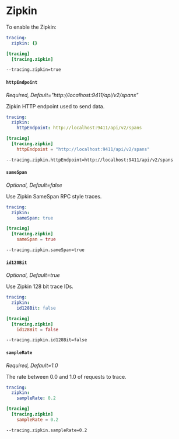 # Zipkin

To enable the Zipkin:

```yaml tab="File (YAML)"
tracing:
  zipkin: {}
```

```toml tab="File (TOML)"
[tracing]
  [tracing.zipkin]
```

```bash tab="CLI"
--tracing.zipkin=true
```

#### `httpEndpoint`

_Required, Default="http://localhost:9411/api/v2/spans"_

Zipkin HTTP endpoint used to send data.

```yaml tab="File (YAML)"
tracing:
  zipkin:
    httpEndpoint: http://localhost:9411/api/v2/spans
```

```toml tab="File (TOML)"
[tracing]
  [tracing.zipkin]
    httpEndpoint = "http://localhost:9411/api/v2/spans"
```

```bash tab="CLI"
--tracing.zipkin.httpEndpoint=http://localhost:9411/api/v2/spans
```

#### `sameSpan`

_Optional, Default=false_

Use Zipkin SameSpan RPC style traces.

```yaml tab="File (YAML)"
tracing:
  zipkin:
    sameSpan: true
```

```toml tab="File (TOML)"
[tracing]
  [tracing.zipkin]
    sameSpan = true
```

```bash tab="CLI"
--tracing.zipkin.sameSpan=true
```

#### `id128Bit`

_Optional, Default=true_

Use Zipkin 128 bit trace IDs.

```yaml tab="File (YAML)"
tracing:
  zipkin:
    id128Bit: false
```

```toml tab="File (TOML)"
[tracing]
  [tracing.zipkin]
    id128Bit = false
```

```bash tab="CLI"
--tracing.zipkin.id128Bit=false
```

#### `sampleRate`

_Required, Default=1.0_

The rate between 0.0 and 1.0 of requests to trace.

```yaml tab="File (YAML)"
tracing:
  zipkin:
    sampleRate: 0.2
```

```toml tab="File (TOML)"
[tracing]
  [tracing.zipkin]
    sampleRate = 0.2
```

```bash tab="CLI"
--tracing.zipkin.sampleRate=0.2
```
